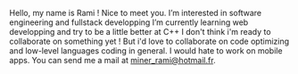 Hello, my name is Rami ! Nice to meet you.
I’m interested in software engineering and fullstack developping
I’m currently learning web developping and try to be a little better at C++
I don't think i'm ready to collaborate on something yet ! But i'd love to collaborate on code optimizing and low-level languages coding in general.
I would hate to work on mobile apps.
You can send me a mail at miner_rami@hotmail.fr.
